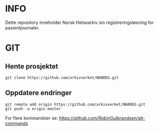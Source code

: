 # INFO

Dette repository inneholder Norsk Helsearkiv sin registreringsløsning for pasientjournaler.

# GIT

## Hente prosjektet

    git clone https://github.com/arkivverket/NHAREG.git

## Oppdatere endringer
	
    git remote add origin https://github.com/arkivverket/NHAREG.git
    git push -u origin master

For flere kommandoer se: https://github.com/RobinGulbrandsen/git-commands